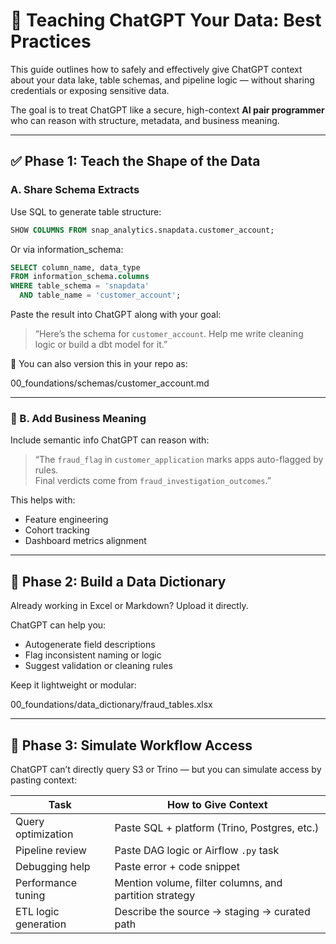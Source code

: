 # 🧠 Teaching ChatGPT Your Data: Best Practices

This guide outlines how to safely and effectively give ChatGPT context about your data lake, table schemas, and pipeline logic — without sharing credentials or exposing sensitive data.

The goal is to treat ChatGPT like a secure, high-context **AI pair programmer** who can reason with structure, metadata, and business meaning.

---

## ✅ Phase 1: Teach the Shape of the Data

### A. Share Schema Extracts

Use SQL to generate table structure:

```sql
SHOW COLUMNS FROM snap_analytics.snapdata.customer_account;
```

Or via information_schema:

```sql
SELECT column_name, data_type 
FROM information_schema.columns 
WHERE table_schema = 'snapdata' 
  AND table_name = 'customer_account';
```

Paste the result into ChatGPT along with your goal:

> “Here’s the schema for `customer_account`. Help me write cleaning logic or build a dbt model for it.”

📁 You can also version this in your repo as:

00_foundations/schemas/customer_account.md

---

### 🧠 B. Add Business Meaning

Include semantic info ChatGPT can reason with:

> “The `fraud_flag` in `customer_application` marks apps auto-flagged by rules.  
> Final verdicts come from `fraud_investigation_outcomes`.”

This helps with:
- Feature engineering  
- Cohort tracking  
- Dashboard metrics alignment

---

## 📘 Phase 2: Build a Data Dictionary

Already working in Excel or Markdown? Upload it directly.

ChatGPT can help you:
- Autogenerate field descriptions  
- Flag inconsistent naming or logic  
- Suggest validation or cleaning rules  

Keep it lightweight or modular:

00_foundations/data_dictionary/fraud_tables.xlsx

---

## 🔗 Phase 3: Simulate Workflow Access

ChatGPT can’t directly query S3 or Trino — but you can simulate access by pasting context:

| **Task**              | **How to Give Context**                                             |
|-----------------------|----------------------------------------------------------------------|
| Query optimization    | Paste SQL + platform (Trino, Postgres, etc.)                         |
| Pipeline review       | Paste DAG logic or Airflow `.py` task                                |
| Debugging help        | Paste error + code snippet                                           |
| Performance tuning    | Mention volume, filter columns, and partition strategy               |
| ETL logic generation  | Describe the source → staging → curated path                         |
